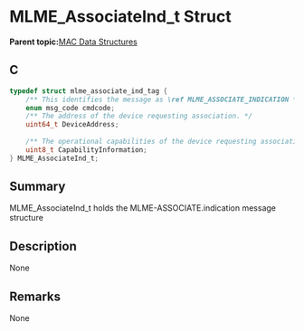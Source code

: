 # MLME\_AssociateInd\_t Struct

**Parent topic:**[MAC Data Structures](GUID-D83EFB67-1CD2-4DDB-825D-8A6090B47CA1.md)

## C

```c
typedef struct mlme_associate_ind_tag {
    /** This identifies the message as \ref MLME_ASSOCIATE_INDICATION */
    enum msg_code cmdcode;
    /** The address of the device requesting association. */
    uint64_t DeviceAddress;
    
    /** The operational capabilities of the device requesting association. */
    uint8_t CapabilityInformation;
} MLME_AssociateInd_t;

```

## Summary

MLME\_AssociateInd\_t holds the MLME-ASSOCIATE.indication message structure

## Description

None

## Remarks

None

